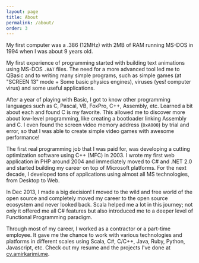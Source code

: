 ```yaml
---
layout: page
title: About
permalink: /about/
order: 3
---
```


My first computer was a .386 (12MHz) with 2MB of RAM running MS-DOS in 1994 when I was about 9 years old.

My first experience of programming started with building text animations using MS-DOS `.BAT` files. The need for a more advanced tool led me to QBasic and to writing many simple programs, such as simple games (at "SCREEN 13" mode + Some basic physics engines), viruses (yes! computer virus) and some useful applications.

After a year of playing with Basic, I got to know other programming languages such as C, Pascal, VB, FoxPro, C++, Assembly, etc. Learned a bit about each and found C is my favorite. This allowed me to discover more about low-level programming, like creating a bootloader linking Assembly and C. I even found the screen video memory address (`0xA000`) by trial and error, so that I was able to create simple video games with awesome performance!

The first real programming job that I was paid for, was developing a cutting optimization software using C++ (MFC) in 2003. I wrote my first web application in PHP around 2004 and immediately moved to C# and .NET 2.0 and started building my career on top of Microsoft platforms. For the next decade, I developed tons of applications using almost all MS technologies, from Desktop to Web.

In Dec 2013, I made a big decision! I moved to the wild and free world of the open source and completely moved my career to the open source ecosystem and never looked back. Scala helped me a lot in this journey; not only it offered me all C# features but also introduced me to a deeper level of Functional Programming paradigm.

Through most of my career, I worked as a contractor or a part-time employee. It gave me the chance to work with various technologies and platforms in different scales using Scala, C#, C/C++, Java, Ruby, Python, Javascript, etc. Check out my resume and the projects I've done at [cv.amirkarimi.me](http://cv.amirkarimi.me/).
